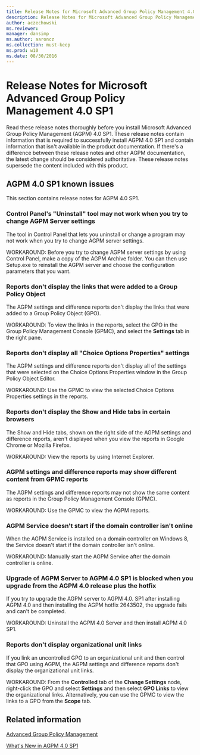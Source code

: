 ```yaml
---
title: Release Notes for Microsoft Advanced Group Policy Management 4.0 SP1
description: Release Notes for Microsoft Advanced Group Policy Management 4.0 SP1
author: aczechowski
ms.reviewer: 
manager: dansimp
ms.author: aaroncz
ms.collection: must-keep
ms.prod: w10
ms.date: 08/30/2016
---
```



# Release Notes for Microsoft Advanced Group Policy Management 4.0 SP1

Read these release notes thoroughly before you install Microsoft Advanced Group Policy Management (AGPM) 4.0 SP1. These release notes contain information that is required to successfully install AGPM 4.0 SP1 and contain information that isn't available in the product documentation. If there's a difference between these release notes and other AGPM documentation, the latest change should be considered authoritative. These release notes supersede the content included with this product.

## AGPM 4.0 SP1 known issues


This section contains release notes for AGPM 4.0 SP1.

### <a name="control-panel-s--uninstall--tool-may-not-work-when-you-try-to-change-agpm-server-settings"></a>Control Panel's "Uninstall" tool may not work when you try to change AGPM Server settings

The tool in Control Panel that lets you uninstall or change a program may not work when you try to change AGPM server settings.

WORKAROUND: Before you try to change AGPM server settings by using Control Panel, make a copy of the AGPM Archive folder. You can then use Setup.exe to reinstall the AGPM server and choose the configuration parameters that you want.

### Reports don't display the links that were added to a Group Policy Object

The AGPM settings and difference reports don't display the links that were added to a Group Policy Object (GPO).

WORKAROUND: To view the links in the reports, select the GPO in the Group Policy Management Console (GPMC), and select the **Settings** tab in the right pane.

### <a name="reports-do-not-display-all--choice-options-properties--settings"></a>Reports don't display all "Choice Options Properties" settings

The AGPM settings and difference reports don't display all of the settings that were selected on the Choice Options Properties window in the Group Policy Object Editor.

WORKAROUND: Use the GPMC to view the selected Choice Options Properties settings in the reports.

### Reports don't display the Show and Hide tabs in certain browsers

The Show and Hide tabs, shown on the right side of the AGPM settings and difference reports, aren't displayed when you view the reports in Google Chrome or Mozilla Firefox.

WORKAROUND: View the reports by using Internet Explorer.

### AGPM settings and difference reports may show different content from GPMC reports

The AGPM settings and difference reports may not show the same content as reports in the Group Policy Management Console (GPMC).

WORKAROUND: Use the GPMC to view the AGPM reports.

### AGPM Service doesn't start if the domain controller isn't online

When the AGPM Service is installed on a domain controller on Windows 8, the Service doesn't start if the domain controller isn't online.

WORKAROUND: Manually start the AGPM Service after the domain controller is online.

### Upgrade of AGPM Server to AGPM 4.0 SP1 is blocked when you upgrade from the AGPM 4.0 release plus the hotfix

If you try to upgrade the AGPM server to AGPM 4.0. SP1 after installing AGPM 4.0 and then installing the AGPM hotfix 2643502, the upgrade fails and can't be completed.

WORKAROUND: Uninstall the AGPM 4.0 Server and then install AGPM 4.0 SP1.

### Reports don't display organizational unit links

If you link an uncontrolled GPO to an organizational unit and then control that GPO using AGPM, the AGPM settings and difference reports don't display the organizational unit links.

WORKAROUND: From the **Controlled** tab of the **Change Settings** node, right-click the GPO and select **Settings** and then select **GPO Links** to view the organizational links. Alternatively, you can use the GPMC to view the links to a GPO from the **Scope** tab.

## Related information

[Advanced Group Policy Management](index.md)

[What's New in AGPM 4.0 SP1](whats-new-in-agpm-40-sp1.md)
